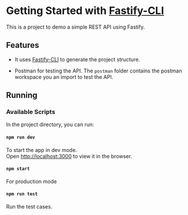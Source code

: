 # Getting Started with [Fastify-CLI](https://www.npmjs.com/package/fastify-cli)

This is a project to demo a simple REST API using Fastify. 

## Features

* It uses [Fastify-CLI](https://www.npmjs.com/package/fastify-cli) to generate the project structure.

* Postman for testing the API. The `postman` folder contains the postman workspace 
you an import to test the API.

## Running

### Available Scripts

In the project directory, you can run:

#### `npm run dev`

To start the app in dev mode.\
Open [http://localhost:3000](http://localhost:3000) to view it in the browser.

#### `npm start`

For production mode

#### `npm run test`

Run the test cases.
